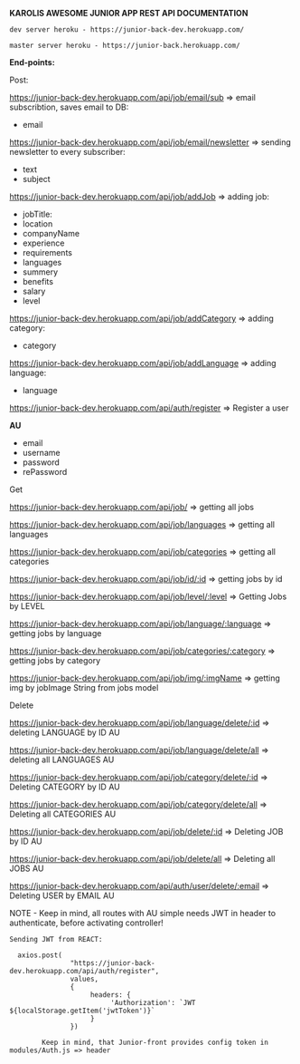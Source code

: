 
**KAROLIS AWESOME JUNIOR APP REST API DOCUMENTATION**

    dev server heroku - https://junior-back-dev.herokuapp.com/

    master server heroku - https://junior-back.herokuapp.com/



**End-points:**

Post:

https://junior-back-dev.herokuapp.com/api/job/email/sub  => email subscribtion, saves email to DB:
 + email
 
https://junior-back-dev.herokuapp.com/api/job/email/newsletter => sending newsletter to every subscriber:
  + text
  + subject

https://junior-back-dev.herokuapp.com/api/job/addJob  => adding job:  
 + jobTitle: 
 + location
 + companyName
 + experience
 + requirements
 + languages
 + summery
 + benefits
 + salary
 + level
 
 
https://junior-back-dev.herokuapp.com/api/job/addCategory   =>  adding category:
 + category

https://junior-back-dev.herokuapp.com/api/job/addLanguage  => adding language:
 + language

https://junior-back-dev.herokuapp.com/api/auth/register  => Register a user

**AU**
   + email
   + username
   + password
   + rePassword   


Get

https://junior-back-dev.herokuapp.com/api/job/  => getting all jobs

https://junior-back-dev.herokuapp.com/api/job/languages  => getting all languages

https://junior-back-dev.herokuapp.com/api/job/categories  => getting all categories

https://junior-back-dev.herokuapp.com/api/job/id/:id  => getting jobs by id

https://junior-back-dev.herokuapp.com/api/job/level/:level  =>  Getting Jobs by LEVEL

https://junior-back-dev.herokuapp.com/api/job/language/:language  => getting jobs by language

https://junior-back-dev.herokuapp.com/api/job/categories/:category  => getting jobs by category

https://junior-back-dev.herokuapp.com/api/job/img/:imgName  => getting img by jobImage String from jobs model


Delete

https://junior-back-dev.herokuapp.com/api/job/language/delete/:id   =>  deleting LANGUAGE by ID  AU

https://junior-back-dev.herokuapp.com/api/job/language/delete/all   =>  deleting all LANGUAGES  AU

https://junior-back-dev.herokuapp.com/api/job/category/delete/:id    =>  Deleting CATEGORY by ID  AU

https://junior-back-dev.herokuapp.com/api/job/category/delete/all    => Deleting all CATEGORIES  AU

https://junior-back-dev.herokuapp.com/api/job/delete/:id     => Deleting JOB by ID  AU

https://junior-back-dev.herokuapp.com/api/job/delete/all     => Deleting all JOBS  AU

https://junior-back-dev.herokuapp.com/api/auth/user/delete/:email    => Deleting USER by EMAIL  AU


NOTE
    - Keep in mind, all routes with AU simple needs JWT in header to authenticate, before activating controller!

    Sending JWT from REACT:

      axios.post(
                   "https://junior-back-dev.herokuapp.com/api/auth/register",
                   values,
                   {
                        headers: {
                             'Authorization': `JWT ${localStorage.getItem('jwtToken')}`
                        }
                   }) 
                 
            Keep in mind, that Junior-front provides config token in modules/Auth.js => header






